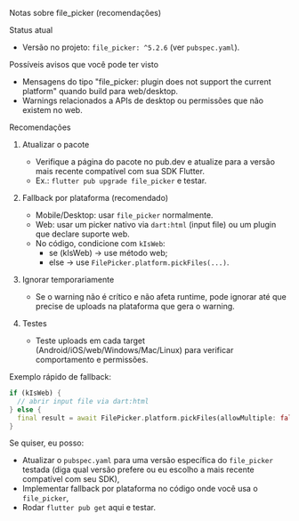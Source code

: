 Notas sobre file_picker (recomendações)

Status atual
- Versão no projeto: `file_picker: ^5.2.6` (ver `pubspec.yaml`).

Possíveis avisos que você pode ter visto
- Mensagens do tipo "file_picker: plugin does not support the current platform" quando build para web/desktop.
- Warnings relacionados a APIs de desktop ou permissões que não existem no web.

Recomendações
1) Atualizar o pacote
   - Verifique a página do pacote no pub.dev e atualize para a versão mais recente compatível com sua SDK Flutter.
   - Ex.: `flutter pub upgrade file_picker` e testar.

2) Fallback por plataforma (recomendado)
   - Mobile/Desktop: usar `file_picker` normalmente.
   - Web: usar um picker nativo via `dart:html` (input file) ou um plugin que declare suporte web.
   - No código, condicione com `kIsWeb`:
     - se (kIsWeb) -> use método web;
     - else -> use `FilePicker.platform.pickFiles(...)`.

3) Ignorar temporariamente
   - Se o warning não é crítico e não afeta runtime, pode ignorar até que precise de uploads na plataforma que gera o warning.

4) Testes
   - Teste uploads em cada target (Android/iOS/web/Windows/Mac/Linux) para verificar comportamento e permissões.

Exemplo rápido de fallback:

```dart
if (kIsWeb) {
  // abrir input file via dart:html
} else {
  final result = await FilePicker.platform.pickFiles(allowMultiple: false);
}
```

Se quiser, eu posso:
- Atualizar o `pubspec.yaml` para uma versão específica do `file_picker` testada (diga qual versão prefere ou eu escolho a mais recente compatível com seu SDK),
- Implementar fallback por plataforma no código onde você usa o `file_picker`,
- Rodar `flutter pub get` aqui e testar.
